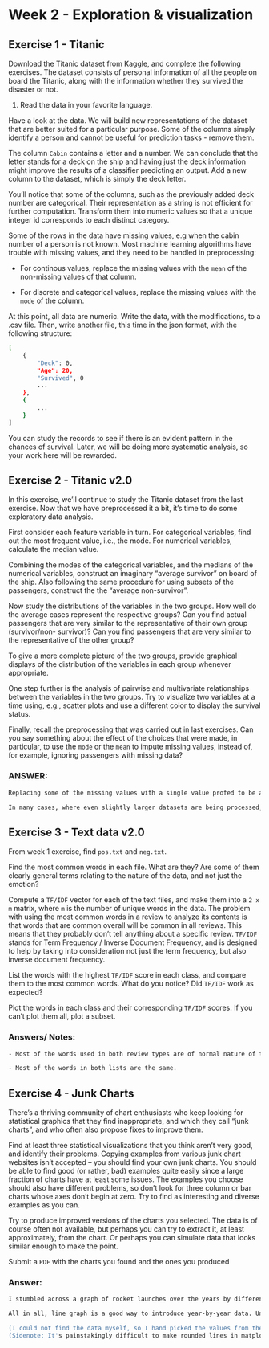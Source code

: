 # Week 2 - Exploration & visualization

## Exercise 1 - Titanic

Download the Titanic dataset from Kaggle, and complete the following exercises. The dataset consists of personal information of all the people on board the Titanic, along with the information whether they survived the disaster or not.

1. Read the data in your favorite language.

Have a look at the data. We will build new representations of the dataset that are better suited for a particular purpose. Some of the columns simply identify a person and cannot be useful for prediction tasks - remove them.

The column `Cabin` contains a letter and a number. We can conclude that the letter stands for a deck on the ship and having just the deck information might improve the results of a classifier predicting an output. Add a new column to the dataset, which is simply the deck letter.

You’ll notice that some of the columns, such as the previously added deck number are categorical. Their representation as a string is not efficient for further computation. Transform them into numeric values so that a unique integer id corresponds to each distinct category.

Some of the rows in the data have missing values, e.g when the cabin number of a person is not known. Most machine learning algorithms have trouble with missing values, and they need to be handled in preprocessing:

- For continous values, replace the missing values with the `mean` of the non-missing values of that column.

- For discrete and categorical values, replace the missing values with the `mode` of the column.


At this point, all data are numeric. Write the data, with the modifications, to a .csv file. Then, write another file, this time in the json format, with the following structure:

```bash
[
    {
        "Deck": 0,
        "Age": 20,
        "Survived", 0
        ...
    },
    {
        ...
    }
]
```

You can study the records to see if there is an evident pattern in the chances of survival. Later, we will be doing more systematic analysis, so your work here will be rewarded.


## Exercise 2 - Titanic v2.0

In this exercise, we’ll continue to study the Titanic dataset from the last exercise. Now that we have preprocessed it a bit, it’s time to do some exploratory data analysis.

First consider each feature variable in turn. For categorical variables, find out the most frequent value, i.e., the mode. For numerical variables, calculate the median value.

Combining the modes of the categorical variables, and the medians of the numerical variables, construct an imaginary “average survivor” on board of the ship. Also following the same procedure for using subsets of the passengers, construct the the “average non-survivor”.

Now study the distributions of the variables in the two groups. How well do the average cases represent the respective groups? Can you find actual passengers that are very similar to the representative of their own group (survivor/non- survivor)? Can you find passengers that are very similar to the representative of the other group?

To give a more complete picture of the two groups, provide graphical displays of the distribution of the variables in each group whenever appropriate.

One step further is the analysis of pairwise and multivariate relationships between the variables in the two groups. Try to visualize two variables at a time using, e.g., scatter plots and use a different color to display the survival status.

Finally, recall the preprocessing that was carried out in last exercises. Can you say something about the effect of the choices that were made, in particular, to use the `mode` or the `mean` to impute missing values, instead of, for example, ignoring passengers with missing data?

### ANSWER:

```bash
Replacing some of the missing values with a single value profed to be a bad choice. For example, doing graphics with passenger age continues to remind that many of the ages, before stated NaN, have been replaced with the same value, average of the age of the passengers, whose age is known. In the case of age, there could have been made a list with the length of Na-values, filled with normal distribution of the data. There is also wider datasets available on the subjects, where at least some of the age data could have been checked.

In many cases, where even slightly larger datasets are being processed, replacing Na-values with a single value is never a good idea. Depending on the matter and the quantity of the dataset, sometimes it's wiser to drop rows with not enough data (Na values)
```


## Exercise 3 - Text data v2.0

From week 1 exercise, find `pos.txt` and `neg.txt`.

Find the most common words in each file. What are they? Are some of them clearly general terms relating to the nature of the data, and not just the emotion?

Compute a `TF/IDF` vector for each of the text files, and make them into a `2 x m` matrix, where `m` is the number of unique words in the data. The problem with using the most common words in a review to analyze its contents is that words that are common overall will be common in all reviews. This means that they probably don’t tell anything about a specific review. `TF/IDF` stands for Term Frequency / Inverse Document Frequency, and is designed to help by taking into consideration not just the term frequency, but also inverse document frequency.

List the words with the highest `TF/IDF` score in each class, and compare them to the most common words. What do you notice? Did `TF/IDF` work as expected?

Plot the words in each class and their corresponding `TF/IDF` scores. If you can’t plot them all, plot a subset.

### Answers/ Notes:
```bash
- Most of the words used in both review types are of normal nature of the data (car part/supply products).

- Most of the words in both lists are the same.
```


## Exercise 4 - Junk Charts

There’s a thriving community of chart enthusiasts who keep looking for statistical graphics that they find inappropriate, and which they call “junk charts”, and who often also propose fixes to improve them.

Find at least three statistical visualizations that you think aren’t very good, and identify their problems. Copying examples from various junk chart websites isn’t accepted – you should find your own junk charts. You should be able to find good (or rather, bad) examples quite easily since a large fraction of charts have at least some issues. The examples you choose should also have different problems, so don’t look for three column or bar charts whose axes don’t begin at zero. Try to find as interesting and diverse examples as you can.

Try to produce improved versions of the charts you selected. The data is of course often not available, but perhaps you can try to extract it, at least approximately, from the chart. Or perhaps you can simulate data that looks similar enough to make the point.

Submit a `PDF` with the charts you found and the ones you produced

### Answer:

```bash
I stumbled across a graph of rocket launches over the years by different space companies/agencies. The graph shows the data pretty efficiently, by the lines of each agency seem to mix up with themselves a little bit. I made the graph larger and added colors (color blind proof!) to make the graph easier to read.

All in all, line graph is a good way to introduce year-by-year data. Underneath is the altered version, to which I added larger titles elsewhere. Both pictures can be found in the pdf file I'm submitting.

(I could not find the data myself, so I hand picked the values from the old graph as well as I could)
(Sidenote: It's painstakingly difficult to make rounded lines in matplotlib line chart!)
```